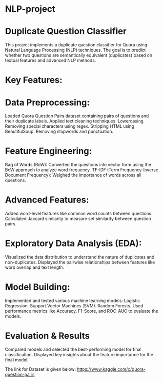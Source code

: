 # NLP-project
# Duplicate Question Classifier
This project implements a duplicate question classifier for Quora using Natural Language Processing (NLP) techniques. The goal is to predict whether two questions are semantically equivalent (duplicates) based on textual features and advanced NLP methods.

# Key Features:

# Data Preprocessing:
  Loaded Quora Question Pairs dataset containing pairs of questions and their duplicate labels.
  Applied text cleaning techniques:
  Lowercasing.
  Removing special characters using regex.
  Stripping HTML using BeautifulSoup.
  Removing stopwords and punctuation.
  
# Feature Engineering:
  Bag of Words (BoW): Converted the questions into vector form using the BoW approach to analyze word frequency.
  TF-IDF (Term Frequency-Inverse Document Frequency): Weighed the importance of words across all questions.
  
# Advanced Features:
  Added word-level features like common word counts between questions.
  Calculated Jaccard similarity to measure set similarity between question pairs.
  
# Exploratory Data Analysis (EDA):
  Visualized the data distribution to understand the nature of duplicates and non-duplicates.
  Displayed the pairwise relationships between features like word overlap and text length.
  
# Model Building:
  Implemented and tested various machine learning models:
  Logistic Regression.
  Support Vector Machines (SVM).
  Random Forests.
  Used performance metrics like Accuracy, F1-Score, and ROC-AUC to evaluate the models.
  
# Evaluation & Results
  Compared models and selected the best-performing model for final classification.
  Displayed key insights about the feature importance for the final model.


The link for Dataset is given below:
https://www.kaggle.com/c/quora-question-pairs

